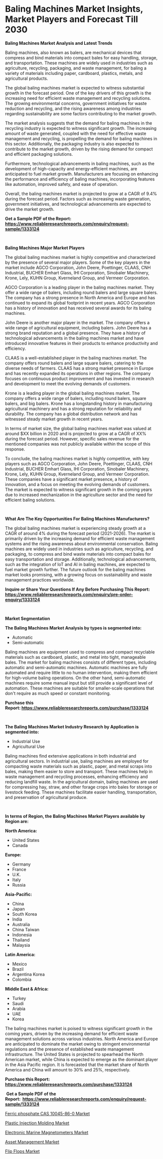 <p><h1>Baling Machines Market Insights, Market Players and Forecast Till 2030</h1></p><p><strong>Baling Machines Market Analysis and Latest Trends</strong></p>
<p><p>Baling machines, also known as balers, are mechanical devices that compress and bind materials into compact bales for easy handling, storage, and transportation. These machines are widely used in industries such as agriculture, recycling, packaging, and waste management, for baling a variety of materials including paper, cardboard, plastics, metals, and agricultural products.</p><p>The global baling machines market is expected to witness substantial growth in the forecast period. One of the key drivers of this growth is the increasing need for efficient waste management and recycling solutions. The growing environmental concerns, government initiatives for waste reduction and recycling, and the rising awareness among industries regarding sustainability are some factors contributing to the market growth.</p><p>The market analysis suggests that the demand for baling machines in the recycling industry is expected to witness significant growth. The increasing amount of waste generated, coupled with the need for effective waste management and recycling, is propelling the demand for baling machines in this sector. Additionally, the packaging industry is also expected to contribute to the market growth, driven by the rising demand for compact and efficient packaging solutions.</p><p>Furthermore, technological advancements in baling machines, such as the development of high-capacity and energy-efficient machines, are anticipated to fuel market growth. Manufacturers are focusing on enhancing the performance and efficiency of baling machines, incorporating features like automation, improved safety, and ease of operation.</p><p>Overall, the baling machines market is projected to grow at a CAGR of 9.4% during the forecast period. Factors such as increasing waste generation, government initiatives, and technological advancements are expected to drive the market growth.</p></p>
<p><strong>Get a Sample PDF of the Report:&nbsp; <a href="https://www.reliableresearchreports.com/enquiry/request-sample/1333124">https://www.reliableresearchreports.com/enquiry/request-sample/1333124</a></strong></p>
<p>&nbsp;</p>
<p><strong>Baling Machines Major Market Players</strong></p>
<p><p>The global baling machines market is highly competitive and characterized by the presence of several major players. Some of the key players in the market include AGCO Corporation, John Deere, Poettinger, CLAAS, CNH Industrial, BUCHER Emhart Glass, IHI Corporation, Sinobaler Machinery, Krone, Lely, KUHN Group, Kverneland Group, and Vermeer Corporation.</p><p>AGCO Corporation is a leading player in the baling machines market. They offer a wide range of balers, including round balers and large square balers. The company has a strong presence in North America and Europe and has continued to expand its global footprint in recent years. AGCO Corporation has a history of innovation and has received several awards for its baling machines.</p><p>John Deere is another major player in the market. The company offers a wide range of agricultural equipment, including balers. John Deere has a strong brand reputation and a global presence. They have a history of technological advancements in the baling machines market and have introduced innovative features in their products to enhance productivity and efficiency.</p><p>CLAAS is a well-established player in the baling machines market. The company offers round balers and large square balers, catering to the diverse needs of farmers. CLAAS has a strong market presence in Europe and has recently expanded its operations in other regions. The company focuses on continuous product improvement and has invested in research and development to meet the evolving demands of customers.</p><p>Krone is a leading player in the global baling machines market. The company offers a wide range of balers, including round balers, square balers, and big balers. Krone has a longstanding history in manufacturing agricultural machinery and has a strong reputation for reliability and durability. The company has a global distribution network and has witnessed steady market growth in recent years.</p><p>In terms of market size, the global baling machines market was valued at around $XX billion in 2020 and is projected to grow at a CAGR of XX% during the forecast period. However, specific sales revenue for the mentioned companies was not publicly available within the scope of this response.</p><p>To conclude, the baling machines market is highly competitive, with key players such as AGCO Corporation, John Deere, Poettinger, CLAAS, CNH Industrial, BUCHER Emhart Glass, IHI Corporation, Sinobaler Machinery, Krone, Lely, KUHN Group, Kverneland Group, and Vermeer Corporation. These companies have a significant market presence, a history of innovation, and a focus on meeting the evolving demands of customers. The market is expected to witness significant growth in the coming years due to increased mechanization in the agriculture sector and the need for efficient baling solutions.</p></p>
<p>&nbsp;</p>
<p><strong>What Are The Key Opportunities For Baling Machines Manufacturers?</strong></p>
<p><p>The global baling machines market is experiencing steady growth at a CAGR of around 4% during the forecast period (2021-2026). The market is primarily driven by the increasing demand for efficient waste management systems and the rising awareness about environmental conservation. Baling machines are widely used in industries such as agriculture, recycling, and packaging, to compress and bind waste materials into compact bales for easy transportation and storage. Additionally, technological advancements, such as the integration of IoT and AI in baling machines, are expected to fuel market growth further. The future outlook for the baling machines market looks promising, with a growing focus on sustainability and waste management practices worldwide.</p></p>
<p><strong>Inquire or Share Your Questions If Any Before Purchasing This Report: <a href="https://www.reliableresearchreports.com/enquiry/pre-order-enquiry/1333124">https://www.reliableresearchreports.com/enquiry/pre-order-enquiry/1333124</a></strong></p>
<p>&nbsp;</p>
<p><strong>Market Segmentation</strong></p>
<p><strong>The Baling Machines Market Analysis by types is segmented into:</strong></p>
<p><ul><li>Automatic</li><li>Semi-automatic</li></ul></p>
<p><p>Baling machines are equipment used to compress and compact recyclable materials such as cardboard, plastic, and metal into tight, manageable bales. The market for baling machines consists of different types, including automatic and semi-automatic machines. Automatic machines are fully automated and require little to no human intervention, making them efficient for high-volume baling operations. On the other hand, semi-automatic machines require some manual input but still provide a significant level of automation. These machines are suitable for smaller-scale operations that don't require as much speed or constant monitoring.</p></p>
<p><strong>Purchase this Report:&nbsp;<a href="https://www.reliableresearchreports.com/purchase/1333124">https://www.reliableresearchreports.com/purchase/1333124</a></strong></p>
<p>&nbsp;</p>
<p><strong>The Baling Machines Market Industry Research by Application is segmented into:</strong></p>
<p><ul><li>Industrial Use</li><li>Agricultural Use</li></ul></p>
<p><p>Baling machines find extensive applications in both industrial and agricultural sectors. In industrial use, baling machines are employed for compacting waste materials such as plastic, paper, and metal scraps into bales, making them easier to store and transport. These machines help in waste management and recycling processes, enhancing efficiency and reducing landfill waste. In the agricultural domain, baling machines are used for compressing hay, straw, and other forage crops into bales for storage or livestock feeding. These machines facilitate easier handling, transportation, and preservation of agricultural produce.</p></p>
<p>&nbsp;</p>
<p><strong>In terms of Region, the Baling Machines Market Players available by Region are:</strong></p>
<p>
    <p> <strong> North America: </strong>
        <ul>
            <li>United States</li>
            <li>Canada</li>
        </ul>
        </p> 
    <p> <strong> Europe: </strong>
        <ul>
            <li>Germany</li>
            <li>France</li>
            <li>U.K.</li>
            <li>Italy</li>
            <li>Russia</li>
        </ul>
        </p> 
    <p> <strong> Asia-Pacific: </strong>
        <ul>
            <li>China</li>
            <li>Japan</li>
            <li>South Korea</li>
            <li>India</li>
            <li>Australia</li>
            <li>China Taiwan</li>
            <li>Indonesia</li>
            <li>Thailand</li>
            <li>Malaysia</li>
        </ul>
        </p> 
    <p> <strong> Latin America: </strong>
        <ul>
            <li>Mexico</li>
            <li>Brazil</li>
            <li>Argentina Korea</li>
            <li>Colombia</li>
        </ul>
        </p> 
    <p> <strong> Middle East & Africa: </strong>
        <ul>
            <li>Turkey</li>
            <li>Saudi</li>
            <li>Arabia</li>
            <li>UAE</li>
            <li>Korea</li>
        </ul>
    </p>
    </p>
<p><p>The baling machines market is poised to witness significant growth in the coming years, driven by the increasing demand for efficient waste management solutions across various industries. North America and Europe are anticipated to dominate the market owing to stringent environmental regulations and the presence of established waste management infrastructure. The United States is projected to spearhead the North American market, while China is expected to emerge as the dominant player in the Asia Pacific region. It is forecasted that the market share of North America and China will amount to 30% and 25%, respectively.</p></p>
<p><strong>Purchase this Report: <a href="https://www.reliableresearchreports.com/purchase/1333124">https://www.reliableresearchreports.com/purchase/1333124</a></strong></p>
<p>&nbsp;<strong>Get a Sample PDF of the Report:&nbsp;&nbsp;<a href="https://www.reliableresearchreports.com/enquiry/request-sample/1333124">https://www.reliableresearchreports.com/enquiry/request-sample/1333124</a></strong></p>
<p><strong></strong></p>
<p><p><a href="https://www.linkedin.com/pulse/ferric-phosphate-cas-10045-86-0-market-size-share-global/">Ferric phosphate CAS 10045-86-0 Market</a></p><p><a href="https://medium.com/@melissahaag/plastic-injection-molding-market-size-growth-forecast-2023-2030-dc8c6dfba4da">Plastic Injection Molding Market</a></p><p><a href="https://www.linkedin.com/pulse/electronic-marine-magnetometers-market-size-share-sxfnf/">Electronic Marine Magnetometers Market</a></p><p><a href="https://www.linkedin.com/pulse/decoding-asset-management-market-deep-dive-latest-trends/">Asset Management Market</a></p><p><a href="https://medium.com/@albanamusaj1924/flip-flops-market-size-growth-forecast-2023-2030-c952b79fd479">Flip Flops Market</a></p></p>